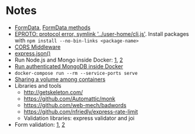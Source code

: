 # Notes

* [FormData](https://www.valentinog.com/blog/formdata/), [FormData methods](https://developer.mozilla.org/en-US/docs/Web/API/FormData)
* [EPROTO: protocol error, symlink '../user-home/cli.js'](https://github.com/npm/npm/issues/9901). Install packages with `npm install --no-bin-links <package-name>`
* [CORS Middleware](https://expressjs.com/en/resources/middleware/cors.html)
* [express.json()](https://stackoverflow.com/questions/23259168/what-are-express-json-and-express-urlencoded)
* Run Node.js and Mongo inside Docker: [1](https://itnext.io/dockerize-a-node-js-app-connected-to-mongodb-64fdeca94797), [2](https://ciphertrick.com/dockerize-nodejs-service-with-mongodb-docker-compose/)
* [Run authenticated MongoDB inside Docker](https://medium.com/faun/managing-mongodb-on-docker-with-docker-compose-26bf8a0bbae3)
* `docker-compose run --rm --service-ports serve`
* [Sharing a volume among containers](https://medium.com/better-programming/persistent-databases-using-dockers-volumes-and-mongodb-9ac284c25b39)
* Libraries and tools
    * http://getskeleton.com/
    * https://github.com/Automattic/monk
    * https://github.com/web-mech/badwords
    * https://github.com/nfriedly/express-rate-limit
    * Validation libraries: express validator and joi
* Form validation: [1](https://medium.com/the-ui-files/form-validation-with-javascript-4fcf4dd32846), [2](https://www.tjvantoll.com/2012/08/05/html5-form-validation-showing-all-error-messages/)